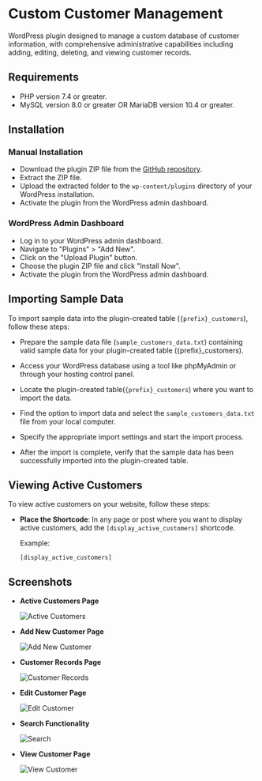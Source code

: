 
# Custom Customer Management

WordPress plugin designed to manage a custom database of customer
information, with comprehensive administrative capabilities including adding, editing, deleting, and viewing customer records.

## Requirements

- PHP version 7.4 or greater.
- MySQL version 8.0 or greater OR MariaDB version 10.4 or greater.

## Installation
### Manual Installation

- Download the plugin ZIP file from the [GitHub repository](https://github.com/shobhithn/custom-customer-management/).
- Extract the ZIP file.
- Upload the extracted folder to the `wp-content/plugins` directory of your WordPress installation.
- Activate the plugin from the WordPress admin dashboard.

### WordPress Admin Dashboard

- Log in to your WordPress admin dashboard.
- Navigate to "Plugins" > "Add New".
- Click on the "Upload Plugin" button.
- Choose the plugin ZIP file and click "Install Now".
- Activate the plugin from the WordPress admin dashboard.

## Importing Sample Data

To import sample data into the plugin-created table (`{prefix}_customers`), follow these steps:

- Prepare the sample data file (`sample_customers_data.txt`) containing valid sample data for your plugin-created table ({prefix}_customers).

- Access your WordPress database using a tool like phpMyAdmin or through your hosting control panel.

- Locate the plugin-created table(`{prefix}_customers`) where you want to import the data.

- Find the option to import data and select the `sample_customers_data.txt` file from your local computer.

- Specify the appropriate import settings and start the import process.

- After the import is complete, verify that the sample data has been successfully imported into the plugin-created table.

## Viewing Active Customers

To view active customers on your website, follow these steps:

- **Place the Shortcode**: In any page or post where you want to display active customers, add the `[display_active_customers]` shortcode.

   Example:
   ```plaintext
   [display_active_customers]

## Screenshots

- **Active Customers Page**

   ![Active Customers](screenshots/Active_Customers.png)

- **Add New Customer Page**

   ![Add New Customer](screenshots/Add_New_Customer.png)

- **Customer Records Page**

   ![Customer Records](screenshots/Customer_Records.png)

- **Edit Customer Page**

   ![Edit Customer](screenshots/Edit_Customer.png)

- **Search Functionality**

   ![Search](screenshots/Search.png)

- **View Customer Page**

   ![View Customer](screenshots/View_Customer.png)

